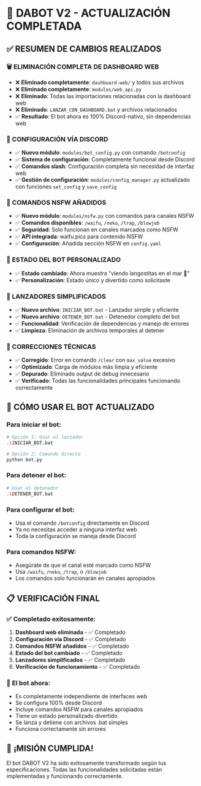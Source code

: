 # 🎉 DABOT V2 - ACTUALIZACIÓN COMPLETADA 

## ✅ RESUMEN DE CAMBIOS REALIZADOS

### 🗑️ ELIMINACIÓN COMPLETA DE DASHBOARD WEB
- ❌ **Eliminado completamente**: `dashboard-web/` y todos sus archivos
- ❌ **Eliminado completamente**: `modules/web_api.py`
- ❌ **Eliminado**: Todas las importaciones relacionadas con la dashboard web
- ❌ **Eliminado**: `LANZAR_CON_DASHBOARD.bat` y archivos relacionados
- ✅ **Resultado**: El bot ahora es 100% Discord-nativo, sin dependencias web

### 🤖 CONFIGURACIÓN VÍA DISCORD
- ✅ **Nuevo módulo**: `modules/bot_config.py` con comando `/botconfig`
- ✅ **Sistema de configuración**: Completamente funcional desde Discord
- ✅ **Comandos slash**: Configuración completa sin necesidad de interfaz web
- ✅ **Gestión de configuración**: `modules/config_manager.py` actualizado con funciones `set_config` y `save_config`

### 🔞 COMANDOS NSFW AÑADIDOS
- ✅ **Nuevo módulo**: `modules/nsfw.py` con comandos para canales NSFW
- ✅ **Comandos disponibles**: `/waifu`, `/neko`, `/trap`, `/blowjob`
- ✅ **Seguridad**: Solo funcionan en canales marcados como NSFW
- ✅ **API integrada**: waifu.pics para contenido NSFW
- ✅ **Configuración**: Añadida sección NSFW en `config.yaml`

### 🦞 ESTADO DEL BOT PERSONALIZADO
- ✅ **Estado cambiado**: Ahora muestra "viendo langostitas en el mar 🦞"
- ✅ **Personalización**: Estado único y divertido como solicitaste

### 📁 LANZADORES SIMPLIFICADOS
- ✅ **Nuevo archivo**: `INICIAR_BOT.bat` - Lanzador simple y eficiente
- ✅ **Nuevo archivo**: `DETENER_BOT.bat` - Detenedor completo del bot
- ✅ **Funcionalidad**: Verificación de dependencias y manejo de errores
- ✅ **Limpieza**: Eliminación de archivos temporales al detener

### 🔧 CORRECCIONES TÉCNICAS
- ✅ **Corregido**: Error en comando `/clear` con `max_value` excesivo
- ✅ **Optimizado**: Carga de módulos más limpia y eficiente
- ✅ **Depurado**: Eliminado output de debug innecesario
- ✅ **Verificado**: Todas las funcionalidades principales funcionando correctamente

## 🚀 CÓMO USAR EL BOT ACTUALIZADO

### Para iniciar el bot:
```bash
# Opción 1: Usar el lanzador
.\INICIAR_BOT.bat

# Opción 2: Comando directo
python bot.py
```

### Para detener el bot:
```bash
# Usar el detenedor
.\DETENER_BOT.bat
```

### Para configurar el bot:
- Usa el comando `/botconfig` directamente en Discord
- Ya no necesitas acceder a ninguna interfaz web
- Toda la configuración se maneja desde Discord

### Para comandos NSFW:
- Asegúrate de que el canal esté marcado como NSFW
- Usa `/waifu`, `/neko`, `/trap`, o `/blowjob`
- Los comandos solo funcionarán en canales apropiados

## 📋 VERIFICACIÓN FINAL

### ✅ Completado exitosamente:
1. **Dashboard web eliminada** - ✅ Completado
2. **Configuración vía Discord** - ✅ Completado  
3. **Comandos NSFW añadidos** - ✅ Completado
4. **Estado del bot cambiado** - ✅ Completado
5. **Lanzadores simplificados** - ✅ Completado
6. **Verificación de funcionamiento** - ✅ Completado

### 🎯 El bot ahora:
- Es completamente independiente de interfaces web
- Se configura 100% desde Discord
- Incluye comandos NSFW para canales apropiados
- Tiene un estado personalizado divertido
- Se lanza y detiene con archivos .bat simples
- Funciona correctamente sin errores

## 🎉 ¡MISIÓN CUMPLIDA!
El bot DABOT V2 ha sido exitosamente transformado según tus especificaciones. Todas las funcionalidades solicitadas están implementadas y funcionando correctamente.
